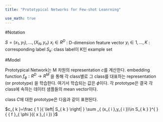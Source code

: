 ```yaml
---
title: "Prototypical Networks for Few-shot Leanrning"

use_math: true
---
```



#Notation

$S = {(x_1,y_1),...,(X_N, y_n)}$
$x_i\in R^D$ : D-dimension feature vector 
$y_i\in{1,...,K}$ : corresponding label
$S_k$: class label이 K인 example set


#Model 

Prototypical Network는 M 차원의 representation $c$를 계산한다. 
embedding function $f_\phi:R^D \rightarrow R^M$ 을 통해 각 class별로 그 class를 대표하는 representation (or prototype) 을 학습한다. 여기서 학습되는 값은 $\phi$이다. 
각 prototype은 결국 각 class에 속하는 데이터 샘플들의 mean vector이다. 

class $C$에 대한 prototype은 다음과 같이 표현된다. 


$c_{ k }=\frac { 1 }{ \left| S_{ k } \right|  } \sum _{ (x_{ i },y_{ i })\in S_{ k } }^{  }{ { f }_{ \phi  }({ x }_{ i }) }$
